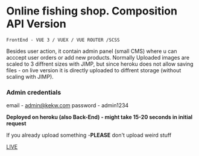 # Online fishing shop. Composition API Version
```
FrontEnd - VUE 3 / VUEX / VUE ROUTER /SCSS
```
Besides user action, it contain admin panel (small CMS) where u can acccept user orders or add new products. Normally Uploaded images are scaled to 3 diffrent sizes with JIMP, but since heroku does not allow saving files - on live version it is directly uploaded to diffrent storage (without scaling with JIMP).
### Admin credentials
email - admin@kekw.com
password - admin1234

**Deployed on heroku (also Back-End) - might take 15-20 seconds in initial request**

If you already upload something -**PLEASE** don't  upload weird stuff

[LIVE](https://taimenshopcomposition.web.app/)
